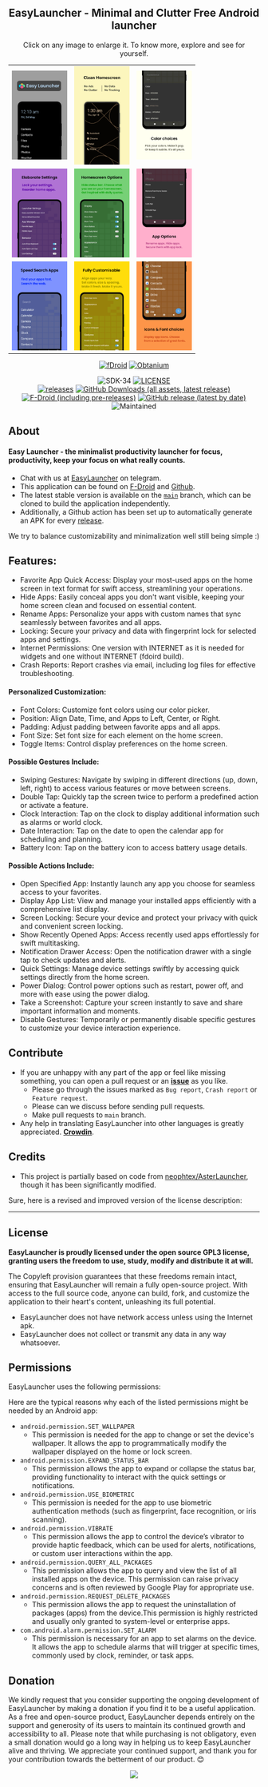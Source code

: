 <div align='center'>
	<h2>EasyLauncher - Minimal and Clutter Free Android launcher</h2>
    <table align='center'>
        Click on any image to enlarge it. To know more, explore and see for yourself.
        <tr>
            <td><img src='fastlane/metadata/android/en-US/images/phoneScreenshots/0.png' width='111' alt=""></td>
            <td><img src='fastlane/metadata/android/en-US/images/phoneScreenshots/1.png' width='111' alt=""></td>
            <td><img src='fastlane/metadata/android/en-US/images/phoneScreenshots/2.png' width='111' alt=""></td>
        </tr>
	    <tr>
            <td><img src='fastlane/metadata/android/en-US/images/phoneScreenshots/3.png' width='111' alt=""></td>
            <td><img src='fastlane/metadata/android/en-US/images/phoneScreenshots/4.png' width='111' alt=""></td>
            <td><img src='fastlane/metadata/android/en-US/images/phoneScreenshots/5.png' width='111' alt=""></td>
        </tr>
        <tr>
            <td><img src='fastlane/metadata/android/en-US/images/phoneScreenshots/6.png' width='111' alt=""></td>
            <td><img src='fastlane/metadata/android/en-US/images/phoneScreenshots/7.png' width='111' alt=""></td>
            <td><img src='fastlane/metadata/android/en-US/images/phoneScreenshots/8.png' width='111' alt=""></td>
	    </tr>
    </table>
    <p>
        <a href='https://f-droid.org/packages/app.easy.launcher'><img src='https://github.com/DroidWorksStudio/mLauncher/assets/9284733/a1e7c86f-1c76-46c0-9193-8fde9c9f531c' width="150" alt="fDroid"></a>
        <a href='http://apps.obtainium.imranr.dev/redirect.html?r=obtainium://add/https://github.com/DroidWorksStudio/EasyLauncher'><img src='https://github.com/DroidWorksStudio/mLauncher/assets/9284733/071cccfa-207b-45fb-8be4-7e668eeec4e5' width="150" alt="Obtanium"></a>
    </p>
</div>

<div align='center'>
    <p>
        <img src='https://img.shields.io/badge/Android-SDK_34-BD93F9?style=flat-square&logo=android&logoColor=white' alt="SDK-34">
        <a href='https://github.com/DroidWorksStudio/EasyLauncher/blob/main/LICENSE'><img src='https://img.shields.io/github/license/DroidWorksStudio/EasyLauncher?color=BD93F9&style=flat-square' alt="LICENSE"></a>
        <br>
        <a href='https://github.com/DroidWorksStudio/EasyLauncher/releases/latest'><img src='https://img.shields.io/github/downloads/DroidWorksStudio/EasyLauncher/total?color=50FA7B&style=flat-square' alt="releases"></a>
        <a href='https://github.com/DroidWorksStudio/EasyLauncher/releases/latest'><img src="https://img.shields.io/github/downloads/DroidWorksStudio/EasyLauncher/latest/total?color=50FA7B&style=flat-square" alt="GitHub Downloads (all assets, latest release)"></a>
        <br>
        <a href='https://gitlab.com/fdroid/fdroiddata/-/blob/master/metadata/app.easy.launcher.yml'><img alt="F-Droid (including pre-releases)" src="https://img.shields.io/f-droid/v/app.easy.launcher?color=FFB86C&style=flat-square"></a>
        <a href='https://github.com/DroidWorksStudio/EasyLauncher/releases/latest'><img alt="GitHub release (latest by date)" src="https://img.shields.io/github/v/release/DroidWorksStudio/EasyLauncher?color=FFB86C&style=flat-square"></a>
        <br>
        <img src='https://img.shields.io/badge/Maintained-yes-FF5555?style=flat-square' alt="Maintained">
    </p>
</div>

## About

#### Easy Launcher - the minimalist productivity launcher for focus, productivity, keep your focus on what really counts.

- Chat with us at [EasyLauncher](https://t.me/DroidWorksStudio) on telegram.
- This application can be found on [F-Droid](https://f-droid.org/packages/app.easy.launcher/) and [Github](https://github.com/HeCodes2Much/EasyLauncher/releases/).
- The latest stable version is available on the [`main`](https://github.com/HeCodes2Much/EasyLauncher/tree/main) branch, which can be cloned to build the application independently.
- Additionally, a Github action has been set up to automatically generate an APK for every [release](https://github.com/HeCodes2Much/EasyLauncher/releases).

We try to balance customizability and minimalization well still being simple :)</h3>

## Features:

- Favorite App Quick Access: Display your most-used apps on the home screen in text format for swift access, streamlining your operations.
- Hide Apps: Easily conceal apps you don't want visible, keeping your home screen clean and focused on essential content.
- Rename Apps: Personalize your apps with custom names that sync seamlessly between favorites and all apps.
- Locking: Secure your privacy and data with fingerprint lock for selected apps and settings.
- Internet Permissions: One version with INTERNET as it is needed for widgets and one without INTERNET (fdoird build).
- Crash Reports: Report crashes via email, including log files for effective troubleshooting.

#### Personalized Customization:

- Font Colors: Customize font colors using our color picker.
- Position: Align Date, Time, and Apps to Left, Center, or Right.
- Padding: Adjust padding between favorite apps and all apps.
- Font Size: Set font size for each element on the home screen.
- Toggle Items: Control display preferences on the home screen.

#### Possible Gestures Include:

- Swiping Gestures: Navigate by swiping in different directions (up, down, left, right) to access various features or move between screens.
- Double Tap: Quickly tap the screen twice to perform a predefined action or activate a feature.
- Clock Interaction: Tap on the clock to display additional information such as alarms or world clock.
- Date Interaction: Tap on the date to open the calendar app for scheduling and planning.
- Battery Icon: Tap on the battery icon to access battery usage details.

#### Possible Actions Include:

- Open Specified App: Instantly launch any app you choose for seamless access to your favorites.
- Display App List: View and manage your installed apps efficiently with a comprehensive list display.
- Screen Locking: Secure your device and protect your privacy with quick and convenient screen locking.
- Show Recently Opened Apps: Access recently used apps effortlessly for swift multitasking.
- Notification Drawer Access: Open the notification drawer with a single tap to check updates and alerts.
- Quick Settings: Manage device settings swiftly by accessing quick settings directly from the home screen.
- Power Dialog: Control power options such as restart, power off, and more with ease using the power dialog.
- Take a Screenshot: Capture your screen instantly to save and share important information and moments.
- Disable Gestures: Temporarily or permanently disable specific gestures to customize your device interaction experience.

## Contribute

- If you are unhappy with any part of the app or feel like missing something, you can open a pull request or an **[issue](https://github.com/HeCodes2Much/EasyLauncher/issues/new/choose)** as you like.
    - Please go through the issues marked as `Bug report`, `Crash report` or `Feature request`.
    - Please can we discuss before sending pull requests.
    - Make pull requests to `main` branch.
- Any help in translating EasyLauncher into other languages is greatly appreciated. **[Crowdin](https://crowdin.com/project/easy-launcher)**.

## Credits

- This project is partially based on code
  from [neophtex/AsterLauncher](https://github.com/neophtex/AsterLauncher), though it has been
  significantly modified.

Sure, here is a revised and improved version of the license description:

---

## License

**EasyLauncher is proudly licensed under the open source GPL3 license, granting users the freedom to use, study, modify and distribute it at will.**

The Copyleft provision guarantees that these freedoms remain intact, ensuring that EasyLauncher will remain a fully open-source project. With access to the full source code, anyone can build, fork,
and customize the application to their heart's content, unleashing its full potential.

- EasyLauncher does not have network access unless using the Internet apk.
- EasyLauncher does not collect or transmit any data in any way whatsoever.

## Permissions

EasyLauncher uses the following permissions:

Here are the typical reasons why each of the listed permissions might be needed by an Android app:

- `android.permission.SET_WALLPAPER`
    - This permission is needed for the app to change or set the device's wallpaper. It allows the app to programmatically modify the wallpaper displayed on the home or lock screen.
- `android.permission.EXPAND_STATUS_BAR`
    - This permission allows the app to expand or collapse the status bar, providing functionality to interact with the quick settings or notifications.
- `android.permission.USE_BIOMETRIC`
    - This permission is needed for the app to use biometric authentication methods (such as fingerprint, face recognition, or iris scanning).
- `android.permission.VIBRATE`
    - This permission allows the app to control the device’s vibrator to provide haptic feedback, which can be used for alerts, notifications, or custom user interactions within the app.
- `android.permission.QUERY_ALL_PACKAGES`
    - This permission allows the app to query and view the list of all installed apps on the device. This permission can raise privacy concerns and is often reviewed by Google Play for appropriate
      use.
- `android.permission.REQUEST_DELETE_PACKAGES`
    - This permission allows the app to request the uninstallation of packages (apps) from the device.This permission is highly restricted and usually only granted to system-level or enterprise apps.
- `com.android.alarm.permission.SET_ALARM`
    - This permission is necessary for an app to set alarms on the device. It allows the app to schedule alarms that will trigger at specific times, commonly used by clock, reminder, or task apps.

## Donation

We kindly request that you consider supporting the ongoing development of EasyLauncher by making a donation if you find it to be a useful application. As a free and open-source product, EasyLauncher
depends entirely on the support and generosity of its users to maintain its continued growth and accessibility to all. Please note that while purchasing is not obligatory, even a small donation would
go a long way in helping us to keep EasyLauncher alive and thriving. We appreciate your continued support, and thank you for your contribution towards the betterment of our product. 😊

<div align='center'>
<a href="https://www.buymeacoffee.com/HeCodes2Much"><img src="https://img.buymeacoffee.com/button-api/?text=Buy me a coffee&emoji=&slug=HeCodes2Much&button_colour=FFDD00&font_colour=000000&font_family=Cookie&outline_colour=000000&coffee_colour=ffffff" /></a>
</div>
